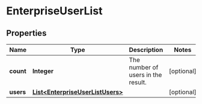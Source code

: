 
# EnterpriseUserList

## Properties
Name | Type | Description | Notes
------------ | ------------- | ------------- | -------------
**count** | **Integer** | The number of users in the result. |  [optional]
**users** | [**List&lt;EnterpriseUserListUsers&gt;**](EnterpriseUserListUsers.md) |  |  [optional]



